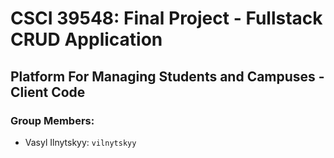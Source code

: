 # CSCI 39548: Final Project - Fullstack CRUD Application 
## Platform For Managing Students and Campuses - Client Code

### Group Members:
- Vasyl Ilnytskyy: `vilnytskyy`